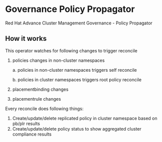 # Governance Policy Propagator
Red Hat Advance Cluster Management Governance - Policy Propagator

## How it works

This operator watches for following changes to trigger reconcile


1. policies changes in non-cluster namespaces

    a. policies in non-cluster namespaces triggers self reconcile

    b. policies in cluster namespaces triggers root policy reconcile
2. placementbinding changes
3. placementrule changes

Every reconcile does following things:

1. Create/update/delete replicated policy in cluster namespace based on pb/plr results
2. Create/update/delete policy status to show aggregated cluster compliance results
